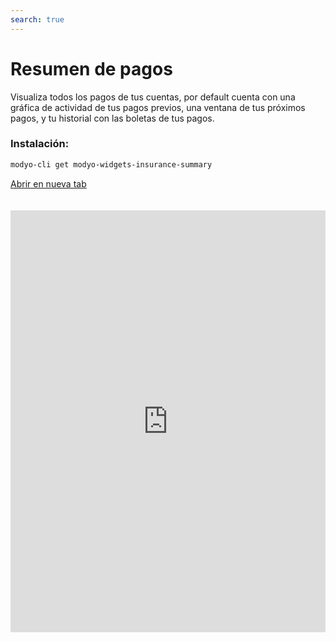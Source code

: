```yaml
---
search: true
---
```


# Resumen de pagos

Visualiza todos los pagos de tus cuentas, por default cuenta con una gráfica de actividad de tus pagos previos, una ventana de tus próximos pagos, y tu historial con las boletas de tus pagos. 

### Instalación:

```bash
modyo-cli get modyo-widgets-insurance-summary
```

[Abrir en nueva tab](https://widgets-es.modyo.com/seguros/personas/resumen)

<iframe id="widgetFrame" src="https://widgets-es.modyo.com/seguros/personas/resumen" width="100%" frameBorder="0" style="min-height:675px;overflow:auto;margin-top:20px;"/>

Las funcionalidades de este widget son las siguientes:

| Funcionalidad | Descripción |
| ------------- | ----------- |
|Resumen de seguros| Despliega el resumen de todos los seguros de la cuenta. Podrás ver la siguiente información: <ul><li>Tipo de Seguro</li><li>Número de poliza</li><li>Estatus de la poliza</li><li>Detalles de Compra</li><li>Capital de asegurado</li></ul>|


<script>

  export default {
    mounted() {

      function setIframeHeightCO(id, ht) {
          var ifrm = document.getElementById(id);
          if(ifrm) {
            ifrm.style.height = ht + 4 + "px";
          }
      }
      // iframed document sends its height using postMessage
      function handleDocHeightMsg(e) {
          // check origin
          if ( e.origin === 'https://widgets.modyo.com' ) {
              // parse data
              var data = JSON.parse( e.data );

              console.log('data:', data)
              // check data object
              if ( data['docHeight'] ) {
                  setIframeHeightCO( 'widgetFrame', data['docHeight'] );
              } else {
                  setIframeHeightCO( 'widgetFrame', 700 );
              }
          }
      }

      // assign message handler
      if ( window.addEventListener ) {
          window.addEventListener('message', handleDocHeightMsg, false);
      }
    }
  }
</script>